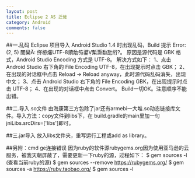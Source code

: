 ```yaml
---
layout: post
title: Eclipse 2 AS 迁徙
category: Android
comments: false
---
```


##一.乱码
 Eclipse 项目导入 Android Studio 1.4 时出现乱码，Build 提示
Error:(2, 5) 閿欒: 缂栫爜UTF-8鐨勪笉鍙槧灏勫瓧绗?。
原因是源代码是 GBK 格式，Android Studio Encoding 方式是 UTF-8。
解决方式如下：
1、点击 Android Studio 右下角的 File Encoding UTF-8，在出现提示时点击 GBK；
2、在出现的对话框中点击 Reload -> Reload anyway，此时源代码乱码消失，出现中文；
3、点击 Android Studio 右下角的 File Encoding GBK，在出现提示时点击 UTF-8；
4、在出现的对话框中点击 Convert。
Build一切OK。注意顺序不能出错。

##二.导入.so文件
由海康第三方包除了jar还有armebi一大堆.so动态链接库文件。导入方法：copy文件到libs下，在
build.gradle的main里加一句jniLibs.srcDirs=['libs']即可。

##三.jar导入
放入libs文件夹，重写运行工程或add as library。

##另附：cmd ge连接错误 
因为ruby的软件源rubygems.org因为使用亚马逊的云服务，被我天朝屏蔽了，需要更新一下ruby的源，过程如下：
$ gem sources -l (查看当前ruby的源)
$ gem sources --remove https://rubygems.org/
$ gem sources -a https://ruby.taobao.org/
$ gem sources -l
